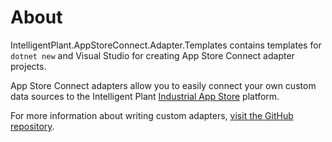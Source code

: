 ﻿# About

IntelligentPlant.AppStoreConnect.Adapter.Templates contains templates for `dotnet new` and Visual Studio for creating App Store Connect adapter projects.

App Store Connect adapters allow you to easily connect your own custom data sources to the Intelligent Plant [Industrial App Store](https://appstore.intelligentplant.com/) platform.

For more information about writing custom adapters, [visit the GitHub repository](https://github.com/intelligentplant/AppStoreConnect.Adapters/).
